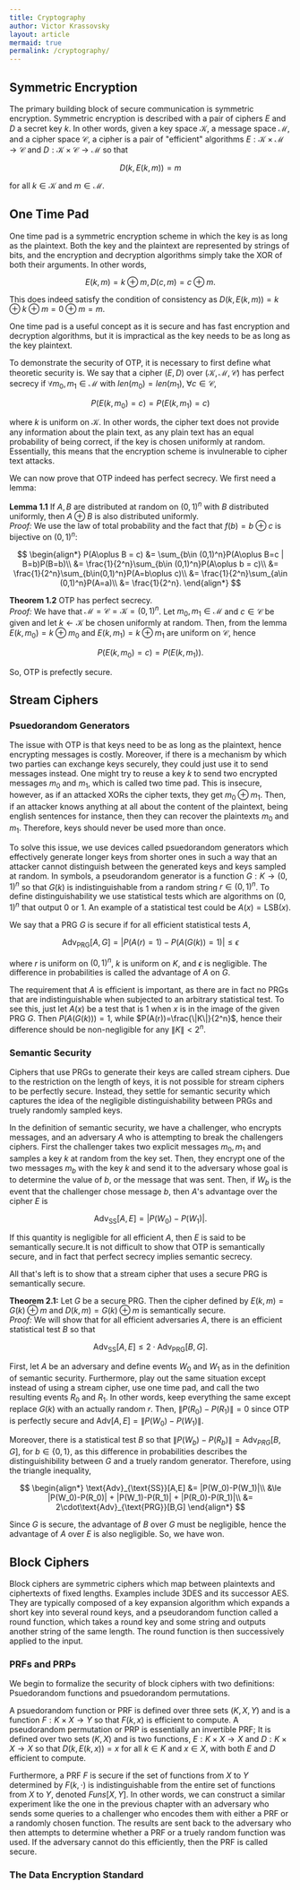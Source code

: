 ```yaml
---
title: Cryptography
author: Victor Krassovsky
layout: article
mermaid: true
permalink: /cryptography/
---
```


## Symmetric Encryption

The primary building block of secure communication is symmetric encryption. Symmetric encryption is described with a pair of ciphers $E$ and $D$ a secret key $k$. In other words, given a key space $\mathcal{K}$, a message space $\mathcal{M}$, and a cipher space $\mathcal{C}$, a cipher is a pair of "efficient" algorithms $E:\mathcal{K}\times \mathcal{M}\to \mathcal{C}$ and $D:\mathcal{K}\times\mathcal{C}\to\mathcal{M}$ so that

$$D(k,E(k,m))=m$$

for all $k\in \mathcal{K}$ and $m\in \mathcal{M}$.

## One Time Pad

One time pad is a symmetric encryption scheme in which the key is as long as the plaintext. Both the key and the plaintext are represented by strings of bits, and the encryption and decryption algorithms simply take the XOR of both their arguments. In other words,

$$E(k,m)=k\oplus m, D(c,m)=c\oplus m.$$

This does indeed satisfy the condition of consistency as $D(k,E(k,m))=k\oplus k\oplus m=0\oplus m=m$.

One time pad is a useful concept as it is secure and has fast encryption and decryption algorithms, but it is impractical as the key needs to be as long as the key plaintext. 

To demonstrate the security of OTP, it is necessary to first define what theoretic security is. We say that a cipher $(E,D)$ over $(\mathcal{K},\mathcal{M}, \mathcal{C})$ has perfect secrecy if $\forall m_0,m_1\in \mathcal{M}$ with $len(m_0)=len(m_1)$, $\forall c\in \mathcal{C}$, 

$$P(E(k,m_0)=c) = P(E(k,m_1)=c)$$

where $k$ is uniform on $\mathcal{K}$. In other words, the cipher text does not provide any information about the plain text, as any plain text has an equal probability of being correct, if the key is chosen uniformly at random. Essentially, this means that the encryption scheme is invulnerable to cipher text attacks. 

We can now prove that OTP indeed has perfect secrecy. We first need a lemma:

**Lemma 1.1** If $A,B$ are distributed at random on $(0,1)^n$ with $B$ distributed uniformly, then $A\oplus B$ is also distributed uniformly.  
*Proof:* We use the law of total probability and the fact that $f(b)=b\oplus c$ is bijective on $(0,1)^n$: 

$$
\begin{align*}
P(A\oplus B = c) &= \sum_{b\in (0,1)^n}P(A\oplus B=c | B=b)P(B=b)\\
&= \frac{1}{2^n}\sum_{b\in (0,1)^n}P(A\oplus b = c)\\
&= \frac{1}{2^n}\sum_{b\in(0,1)^n}P(A=b\oplus c)\\
&= \frac{1}{2^n}\sum_{a\in (0,1)^n}P(A=a)\\
&= \frac{1}{2^n}.
\end{align*}
$$

**Theorem 1.2** OTP has perfect secrecy.  
*Proof:* We have that $\mathcal{M}=\mathcal{C}=\mathcal{K}=(0,1)^n$. Let $m_0,m_1\in \mathcal{M}$ and $c\in \mathcal{C}$ be given and let $k\leftarrow \mathcal{K}$ be chosen uniformly at random. Then, from the lemma $E(k,m_0)=k\oplus m_0$ and $E(k,m_1)=k\oplus m_1$ are uniform on $\mathcal{C}$, hence

$$P(E(k,m_0)=c)=P(E(k,m_1)).$$

So, OTP is prefectly secure.

## Stream Ciphers

### Psuedorandom Generators

The issue with OTP is that keys need to be as long as the plaintext, hence encrypting messages is costly. Moreover, if there is a mechanism by which two parties can exchange keys securely, they could just use it to send messages instead. One might try to reuse a key $k$ to send two encrypted messages $m_0$ and $m_1$, which is called two time pad. This is insecure, however, as if an attacked XORs the cipher texts, they get $m_0\oplus m_1$. Then, if an attacker knows anything at all about the content of the plaintext, being english sentences for instance, then they can recover the plaintexts $m_0$ and $m_1$. Therefore, keys should never be used more than once.

To solve this issue, we use devices called psuedorandom generators which effectively generate longer keys from shorter ones in such a way that an attacker cannot distinguish between the generated keys and keys sampled at random. In symbols, a pseudorandom generator is a function $G:K \to (0,1)^n$ so that $G(k)$ is indistinguishable from a random string $r\in (0,1)^n$. To define distinguishability we use statistical tests which are algorithms on $(0,1)^n$ that output 0 or 1. An example of a statistical test could be $A(x)= \text{LSB}(x)$. 

We say that a PRG $G$ is secure if for all efficient statistical tests $A$, 

$$\text{Adv}_{\text{PRG}}[A,G]=|P(A(r)=1) - P(A(G(k))=1)| \le \epsilon$$ 

where $r$ is uniform on $(0,1)^n$, $k$ is uniform on $K$, and $\epsilon$ is negligible. The difference in probabilities is called the advantage of $A$ on $G$. 

The requirement that $A$ is efficient is important, as there are in fact no PRGs that are indistinguishable when subjected to an arbitrary statistical test. To see this, just let $A(x)$ be a test that is 1 when $x$ is in the image of the given PRG $G$. Then $P(A(G(k)))=1$, while $P(A(r))=\frac{\|K\|}{2^n}$, hence their difference should be non-negligible for any $\|K\| < 2^n$. 

### Semantic Security

Ciphers that use PRGs to generate their keys are called stream ciphers. Due to the restriction on the length of keys, it is not possible for stream ciphers to be perfectly secure. Instead, they settle for semantic security which captures the idea of the negligible distinguishability between PRGs and truely randomly sampled keys.

In the definition of semantic security, we have a challenger, who encrypts messages, and an adversary $A$ who is attempting to break the challengers ciphers. First the challenger takes two explicit messages $m_0,m_1$ and samples a key $k$ at random from the key set. Then, they encrypt one of the two messages $m_b$ with the key $k$ and send it to the adversary whose goal is to determine the value of $b$, or the message that was sent. Then, if $W_b$ is the event that the challenger chose message $b$, then $A$'s advantage over the cipher $E$ is 

$$\text{Adv}_{\text{SS}}[A,E] = |P(W_0)-P(W_1)|.$$

If this quantity is negligible for all efficient $A$, then $E$ is said to be semantically secure.It is not difficult to show that OTP is semantically secure, and in fact that perfect secrecy implies semantic secrecy.

All that's left is to show that a stream cipher that uses a secure PRG is semantically secure.

**Theorem 2.1:** Let $G$ be a secure PRG. Then the cipher defined by $E(k,m)=G(k)\oplus m$ and $D(k,m)=G(k)\oplus m$ is semantically secure.  
*Proof:* We will show that for all efficient adversaries $A$, there is an efficient statistical test $B$ so that

$$\text{Adv}_{\text{SS}}[A,E] \le 2\cdot \text{Adv}_{\text{PRG}}[B,G].$$

First, let $A$ be an adversary and define events $W_0$ and $W_1$ as in the definition of semantic security. Furthermore, play out the same situation except instead of using a stream cipher, use one time pad, and call the two resulting events $R_0$ and $R_1$. In other words, keep everything the same except replace $G(k)$ with an actually random $r$. Then, $\|P(R_0)-P(R_1)\| = 0$ since OTP is perfectly secure and $\text{Adv}[A,E]=\|P(W_0)-P(W_1)\|$.

Moreover, there is a statistical test $B$ so that $\|P(W_b)-P(R_b)\|=\text{Adv}_{PRG}[B,G]$, for $b\in\{0,1\}$, as this difference in probabilities describes the distinguishibility between $G$ and a truely random generator. Therefore, using the triangle inequality,

$$
\begin{align*}
  \text{Adv}_{\text{SS}}[A,E] &= |P(W_0)-P(W_1)|\\
  &\le |P(W_0)-P(R_0)| + |P(W_1)-P(R_1)| + |P(R_0)-P(R_1)|\\
  &= 2\cdot\text{Adv}_{\text{PRG}}[B,G]
\end{align*}
$$

Since $G$ is secure, the advantage of $B$ over $G$ must be negligible, hence the advantage of $A$ over $E$ is also negligible. So, we have won.

## Block Ciphers

Block ciphers are symmetric ciphers which map between plaintexts and ciphertexts of fixed lengths. Examples include 3DES and its successor AES. They are typically composed of a key expansion algorithm which expands a short key into several round keys, and a pseudorandom function called a round function, which takes a round key and some string and outputs another string of the same length. The round function is then successively applied to the input. 

### PRFs and PRPs

We begin to formalize the security of block ciphers with two definitions: Psuedorandom functions and psuedorandom permutations.

A psuedorandom function or PRF is defined over three sets $(K,X,Y)$ and is a function $F:K\times X\to Y$ so that $F(k,x)$ is efficient to compute. A pseudorandom permutation or PRP is essentially an invertible PRF; It is defined over two sets $(K,X)$ and is two functions, $E:K\times X\to X$ and $D:K\times X\to X$ so that $D(k,E(k,x))=x$ for all $k\in K$ and $x\in X$, with both $E$ and $D$ efficient to compute.

Furthermore, a PRF $F$ is secure if the set of functions from $X$ to $Y$ determined by $F(k,\cdot)$ is indistinguishable from the entire set of functions from $X$ to $Y$, denoted $Funs[X,Y]$. In other words, we can construct a similar experiment like the one in the previous chapter with an adversary who sends some queries to a challenger who encodes them with either a PRF or a randomly chosen function. The results are sent back to the adversary who then attempts to determine whether a PRF or a truely random function was used. If the adversary cannot do this efficiently, then the PRF is called secure.


### The Data Encryption Standard





